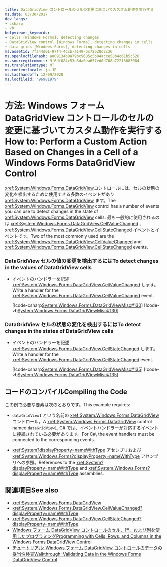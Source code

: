 ```yaml
---
title: DataGridView コントロールのセルの変更に基づいてカスタム動作を実行する
ms.date: 03/30/2017
dev_langs:
- csharp
- vb
helpviewer_keywords:
- cells [Windows Forms], detecting changes
- DataGridView control [Windows Forms], detecting changes in cells
- data grids [Windows Forms], detecting changes in cells
ms.assetid: 7fa44d01-97f4-4ccb-a149-bc72628d2c36
ms.openlocfilehash: a809134b0a79bc9685c5b84acce58b4c61b5c526
ms.sourcegitcommit: 9f6df084c53a3da0ea657ed0d708a72213683084
ms.translationtype: MT
ms.contentlocale: ja-JP
ms.lasthandoff: 12/09/2020
ms.locfileid: "96981979"
---
```

# <a name="how-to-perform-a-custom-action-based-on-changes-in-a-cell-of-a-windows-forms-datagridview-control"></a><span data-ttu-id="69d06-102">方法: Windows フォーム DataGridView コントロールのセルの変更に基づいてカスタム動作を実行する</span><span class="sxs-lookup"><span data-stu-id="69d06-102">How to: Perform a Custom Action Based on Changes in a Cell of a Windows Forms DataGridView Control</span></span>
<span data-ttu-id="69d06-103"><xref:System.Windows.Forms.DataGridView>コントロールには、セルの状態の変化を検出するために使用できる多数のイベントがあり <xref:System.Windows.Forms.DataGridView> ます。</span><span class="sxs-lookup"><span data-stu-id="69d06-103">The <xref:System.Windows.Forms.DataGridView> control has a number of events you can use to detect changes in the state of <xref:System.Windows.Forms.DataGridView> cells.</span></span> <span data-ttu-id="69d06-104">最も一般的に使用されるのは <xref:System.Windows.Forms.DataGridView.CellValueChanged> 、 <xref:System.Windows.Forms.DataGridView.CellStateChanged> イベントとイベントです。</span><span class="sxs-lookup"><span data-stu-id="69d06-104">Two of the most commonly used are the <xref:System.Windows.Forms.DataGridView.CellValueChanged> and <xref:System.Windows.Forms.DataGridView.CellStateChanged> events.</span></span>  
  
### <a name="to-detect-changes-in-the-values-of-datagridview-cells"></a><span data-ttu-id="69d06-105">DataGridView セルの値の変更を検出するには</span><span class="sxs-lookup"><span data-stu-id="69d06-105">To detect changes in the values of DataGridView cells</span></span>  
  
- <span data-ttu-id="69d06-106">イベントのハンドラーを記述 <xref:System.Windows.Forms.DataGridView.CellValueChanged> します。</span><span class="sxs-lookup"><span data-stu-id="69d06-106">Write a handler for the <xref:System.Windows.Forms.DataGridView.CellValueChanged> event.</span></span>  
  
     [!code-csharp[System.Windows.Forms.DataGridViewMisc#130](~/samples/snippets/csharp/VS_Snippets_Winforms/System.Windows.Forms.DataGridViewMisc/CS/datagridviewmisc.cs#130)]
     [!code-vb[System.Windows.Forms.DataGridViewMisc#130](~/samples/snippets/visualbasic/VS_Snippets_Winforms/System.Windows.Forms.DataGridViewMisc/VB/datagridviewmisc.vb#130)]  
  
### <a name="to-detect-changes-in-the-states-of-datagridview-cells"></a><span data-ttu-id="69d06-107">DataGridView セルの状態の変化を検出するには</span><span class="sxs-lookup"><span data-stu-id="69d06-107">To detect changes in the states of DataGridView cells</span></span>  
  
- <span data-ttu-id="69d06-108">イベントのハンドラーを記述 <xref:System.Windows.Forms.DataGridView.CellStateChanged> します。</span><span class="sxs-lookup"><span data-stu-id="69d06-108">Write a handler for the <xref:System.Windows.Forms.DataGridView.CellStateChanged> event.</span></span>  
  
     [!code-csharp[System.Windows.Forms.DataGridViewMisc#135](~/samples/snippets/csharp/VS_Snippets_Winforms/System.Windows.Forms.DataGridViewMisc/CS/datagridviewmisc.cs#135)]
     [!code-vb[System.Windows.Forms.DataGridViewMisc#135](~/samples/snippets/visualbasic/VS_Snippets_Winforms/System.Windows.Forms.DataGridViewMisc/VB/datagridviewmisc.vb#135)]  
  
## <a name="compiling-the-code"></a><span data-ttu-id="69d06-109">コードのコンパイル</span><span class="sxs-lookup"><span data-stu-id="69d06-109">Compiling the Code</span></span>  
 <span data-ttu-id="69d06-110">この例で必要な要素は次のとおりです。</span><span class="sxs-lookup"><span data-stu-id="69d06-110">This example requires:</span></span>  
  
- <span data-ttu-id="69d06-111">`dataGridView1` という名前の <xref:System.Windows.Forms.DataGridView> コントロール。</span><span class="sxs-lookup"><span data-stu-id="69d06-111">A <xref:System.Windows.Forms.DataGridView> control named `dataGridView1`.</span></span> <span data-ttu-id="69d06-112">C# では、イベントハンドラーが対応するイベントに接続されている必要があります。</span><span class="sxs-lookup"><span data-stu-id="69d06-112">For C#, the event handlers must be connected to the corresponding events.</span></span>  
  
- <span data-ttu-id="69d06-113"><xref:System?displayProperty=nameWithType> アセンブリおよび <xref:System.Windows.Forms?displayProperty=nameWithType> アセンブリへの参照。</span><span class="sxs-lookup"><span data-stu-id="69d06-113">References to the <xref:System?displayProperty=nameWithType> and <xref:System.Windows.Forms?displayProperty=nameWithType> assemblies.</span></span>  
  
## <a name="see-also"></a><span data-ttu-id="69d06-114">関連項目</span><span class="sxs-lookup"><span data-stu-id="69d06-114">See also</span></span>

- <xref:System.Windows.Forms.DataGridView>
- <xref:System.Windows.Forms.DataGridView.CellValueChanged?displayProperty=nameWithType>
- <xref:System.Windows.Forms.DataGridView.CellStateChanged?displayProperty=nameWithType>
- [<span data-ttu-id="69d06-115">Windows フォーム DataGridView コントロールのセル、行、および列を使用したプログラミング</span><span class="sxs-lookup"><span data-stu-id="69d06-115">Programming with Cells, Rows, and Columns in the Windows Forms DataGridView Control</span></span>](programming-with-cells-rows-and-columns-in-the-datagrid.md)
- [<span data-ttu-id="69d06-116">チュートリアル: Windows フォーム DataGridView コントロールのデータの妥当性検査</span><span class="sxs-lookup"><span data-stu-id="69d06-116">Walkthrough: Validating Data in the Windows Forms DataGridView Control</span></span>](walkthrough-validating-data-in-the-windows-forms-datagridview-control.md)

